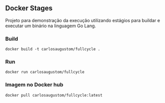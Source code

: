 ## Docker Stages

Projeto para demonstração da execução utilizando estágios para buildar e executar um binário na linguagem Go Lang.

### Build
```
docker build -t carlosaugustom/fullcycle . 
```

### Run
```
docker run carlosaugustom/fullcycle  
```

### Imagem no Docker hub
```
docker pull carlosaugustom/fullcycle:latest
```